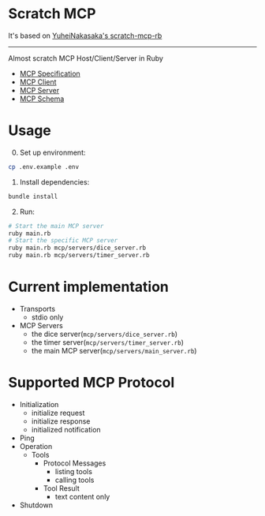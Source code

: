 # Scratch MCP

It's based on [YuheiNakasaka's scratch-mcp-rb](https://github.com/YuheiNakasaka/scratch-mcp-rb/tree/main)

---

Almost scratch MCP Host/Client/Server in Ruby

- [MCP Specification](https://modelcontextprotocol.io/specification/2025-03-26)
- [MCP Client](https://modelcontextprotocol.io/quickstart/client)
- [MCP Server](https://modelcontextprotocol.io/quickstart/server)
- [MCP Schema](https://github.com/modelcontextprotocol/modelcontextprotocol/blob/3ba3181c7779da74b24f0c083eb7055b6fc9d928/schema/2025-03-26/schema.ts)

# Usage

0. Set up environment:

```bash
cp .env.example .env
```

1. Install dependencies:

```bash
bundle install
```

2. Run:

```bash
# Start the main MCP server
ruby main.rb
# Start the specific MCP server
ruby main.rb mcp/servers/dice_server.rb
ruby main.rb mcp/servers/timer_server.rb
```

# Current implementation

- Transports
  - stdio only
- MCP Servers
  - the dice server(`mcp/servers/dice_server.rb`)
  - the timer server(`mcp/servers/timer_server.rb`)
  - the main MCP server(`mcp/servers/main_server.rb`)

# Supported MCP Protocol
- Initialization
  - initialize request
  - initialize response
  - initialized notification
- Ping
- Operation
  - Tools
    - Protocol Messages
      - listing tools
      - calling tools
    - Tool Result
      - text content only
- Shutdown
